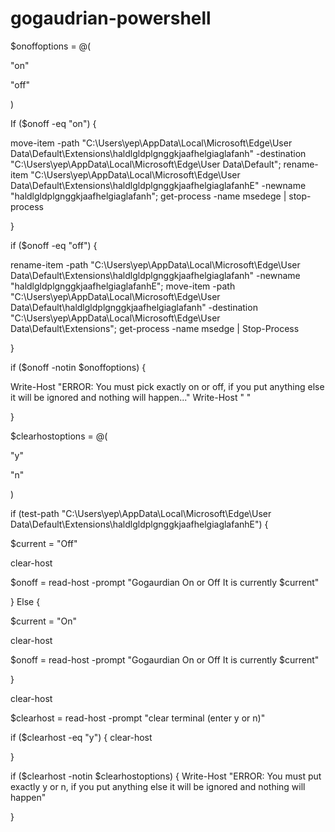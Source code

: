 # gogaudrian-powershell

$onoffoptions = @(

"on"

"off"

)

If ($onoff -eq "on") {

move-item -path "C:\Users\\yep\AppData\Local\Microsoft\Edge\User Data\Default\Extensions\haldlgldplgnggkjaafhelgiaglafanh" -destination "C:\Users\\yep\AppData\Local\Microsoft\Edge\User Data\Default"; rename-item "C:\Users\\yep\AppData\Local\Microsoft\Edge\User Data\Default\Extensions\haldlgldplgnggkjaafhelgiaglafanhE" -newname "haldlgldplgnggkjaafhelgiaglafanh"; get-process -name msedege | stop-process

}

if ($onoff -eq "off") {

rename-item -path "C:\Users\\yep\AppData\Local\Microsoft\Edge\User Data\Default\Extensions\haldlgldplgnggkjaafhelgiaglafanh" -newname "haldlgldplgnggkjaafhelgiaglafanhE"; move-item -path "C:\Users\\yep\AppData\Local\Microsoft\Edge\User Data\Default\haldlgldplgnggkjaafhelgiaglafanh" -destination "C:\Users\\yep\AppData\Local\Microsoft\Edge\User Data\Default\Extensions"; get-process -name msedge | Stop-Process

}

if ($onoff -notin $onoffoptions) {

Write-Host "ERROR: You must pick exactly on or off, if you put anything else it will be ignored and nothing will happen..."
Write-Host " "

}

$clearhostoptions = @(

"y"

"n"

)

if (test-path "C:\Users\\yep\AppData\Local\Microsoft\Edge\User Data\Default\Extensions\haldlgldplgnggkjaafhelgiaglafanhE") {

$current = "Off"

clear-host

$onoff = read-host -prompt "Gogaurdian On or Off
It is currently $current"

}
Else {

$current = "On"

clear-host

$onoff = read-host -prompt "Gogaurdian On or Off
It is currently $current"

}

clear-host

$clearhost = read-host -prompt "clear terminal (enter y or n)"

if ($clearhost -eq "y") {
clear-host

}

if ($clearhost -notin $clearhostoptions) {
Write-Host "ERROR: You must put exactly y or n, if you put anything else it will be ignored and nothing will happen"

}
